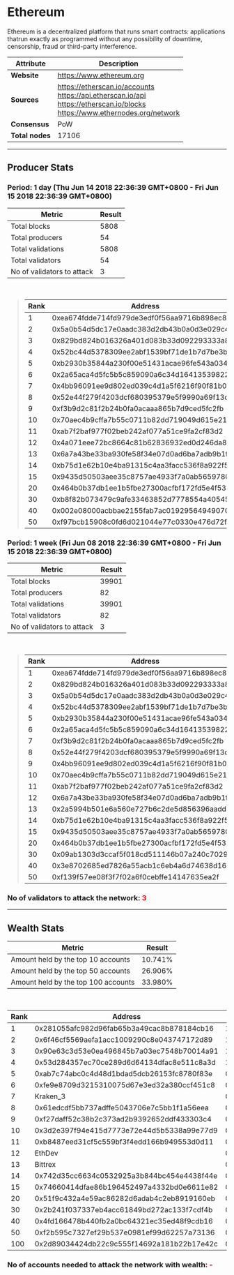 # Ethereum
Ethereum is a decentralized platform that runs smart contracts: applications thatrun exactly as programmed without any possibility of downtime, censorship, fraud or third-party interference.<br/>

|Attribute|Description|
|---|---|
|**Website**|https://www.ethereum.org|
|**Sources**|https://etherscan.io/accounts<br/>https://api.etherscan.io/api<br/>https://etherscan.io/blocks<br/>https://www.ethernodes.org/network|
|**Consensus**|PoW|
|**Total nodes**|17106|

---
## Producer Stats
### Period: 1 day (Thu Jun 14 2018 22:36:39 GMT+0800 - Fri Jun 15 2018 22:36:39 GMT+0800)

|Metric|Result|
|---|---|
|Total blocks|5808|
|Total producers|54|
|Total validations|5808|
|Total validators|54|
|No of validators to attack|3|

<br/>

> |Rank|Address|Blocks|
> |---|---|---|
> |1|0xea674fdde714fd979de3edf0f56aa9716b898ec8|1594|
> |2|0x5a0b54d5dc17e0aadc383d2db43b0a0d3e029c4c|924|
> |3|0x829bd824b016326a401d083b33d092293333a830|886|
> |4|0x52bc44d5378309ee2abf1539bf71de1b7d7be3b5|805|
> |5|0xb2930b35844a230f00e51431acae96fe543a0347|574|
> |6|0x2a65aca4d5fc5b5c859090a6c34d164135398226|130|
> |7|0x4bb96091ee9d802ed039c4d1a5f6216f90f81b01|130|
> |8|0x52e44f279f4203dcf680395379e5f9990a69f13c|127|
> |9|0xf3b9d2c81f2b24b0fa0acaaa865b7d9ced5fc2fb|116|
> |10|0x70aec4b9cffa7b55c0711b82dd719049d615e21d|57|
> |11|0xab7f2baf977f02beb242af077a51ce9fa2cf83d2|54|
> |12|0x4a071eee72bc8664c81b62836932ed0d246da82b|39|
> |13|0x6a7a43be33ba930fe58f34e07d0ad6ba7adb9b1f|39|
> |14|0xb75d1e62b10e4ba91315c4aa3facc536f8a922f5|29|
> |15|0x9435d50503aee35c8757ae4933f7a0ab56597805|28|
> |20|0x464b0b37db1ee1b5fbe27300acfbf172fd5e4f53|18|
> |30|0xb8f82b073479c9afe33463852d7778554a405453|7|
> |40|0x002e08000acbbae2155fab7ac01929564949070d|3|
> |50|0xf97bcb15908c0fd6d021044e77c0330e476d72fc|1|

### Period: 1 week (Fri Jun 08 2018 22:36:39 GMT+0800 - Fri Jun 15 2018 22:36:39 GMT+0800)

|Metric|Result|
|---|---|
|Total blocks|39901|
|Total producers|82|
|Total validations|39901|
|Total validators|82|
|No of validators to attack|3|

<br/>

> |Rank|Address|Blocks|
> |---|---|---|
> |1|0xea674fdde714fd979de3edf0f56aa9716b898ec8|10857|
> |2|0x829bd824b016326a401d083b33d092293333a830|6667|
> |3|0x5a0b54d5dc17e0aadc383d2db43b0a0d3e029c4c|6414|
> |4|0x52bc44d5378309ee2abf1539bf71de1b7d7be3b5|4480|
> |5|0xb2930b35844a230f00e51431acae96fe543a0347|4204|
> |6|0x2a65aca4d5fc5b5c859090a6c34d164135398226|963|
> |7|0xf3b9d2c81f2b24b0fa0acaaa865b7d9ced5fc2fb|885|
> |8|0x52e44f279f4203dcf680395379e5f9990a69f13c|806|
> |9|0x4bb96091ee9d802ed039c4d1a5f6216f90f81b01|730|
> |10|0x70aec4b9cffa7b55c0711b82dd719049d615e21d|401|
> |11|0xab7f2baf977f02beb242af077a51ce9fa2cf83d2|340|
> |12|0x6a7a43be33ba930fe58f34e07d0ad6ba7adb9b1f|330|
> |13|0x2a5994b501e6a560e727b6c2de5d856396aadd38|285|
> |14|0xb75d1e62b10e4ba91315c4aa3facc536f8a922f5|252|
> |15|0x9435d50503aee35c8757ae4933f7a0ab56597805|251|
> |20|0x464b0b37db1ee1b5fbe27300acfbf172fd5e4f53|116|
> |30|0x09ab1303d3ccaf5f018cd511146b07a240c70294|43|
> |40|0x3e8702685ed7826a55acb1c6eb4a6d74638d165c|25|
> |50|0xf139f57ee08f3f7f02a6f0cebffe14147635ea2f|11|

### **No of validators to attack the network: <span style="color:red">3</span>**

---
## Wealth Stats

|Metric|Result|
|---|---|
|Amount held by the top 10 accounts|10.741%|
|Amount held by the top 50 accounts|26.906%|
|Amount held by the top 100 accounts|33.980%|

<br/>

|Rank|Address|Amount|
|---|---|---|
|1|0x281055afc982d96fab65b3a49cac8b878184cb16|1.5370%|
|2|0x6f46cf5569aefa1acc1009290c8e043747172d89|1.5087%|
|3|0x90e63c3d53e0ea496845b7a03ec7548b70014a91|1.5064%|
|4|0x53d284357ec70ce289d6d64134dfac8e511c8a3d|1.3775%|
|5|0xab7c74abc0c4d48d1bdad5dcb26153fc8780f83e|0.99909%|
|6|0xfe9e8709d3215310075d67e3ed32a380ccf451c8|0.92312%|
|7|Kraken_3|0.80043%|
|8|0x61edcdf5bb737adffe5043706e7c5bb1f1a56eea|0.74432%|
|9|0xf27daff52c38b2c373ad2b9392652ddf433303c4|0.67217%|
|10|0x3d2e397f94e415d7773e72e44d5b5338a99e77d9|0.67191%|
|11|0xb8487eed31cf5c559bf3f4edd166b949553d0d11|0.67033%|
|12|EthDev|0.66721%|
|13|Bittrex|0.66483%|
|14|0x742d35cc6634c0532925a3b844bc454e4438f44e|0.66159%|
|15|0x74660414dfae86b196452497a4332bd0e6611e82|0.57947%|
|20|0x51f9c432a4e59ac86282d6adab4c2eb8919160eb|0.52952%|
|30|0x2b241f037337eb4acc61849bd272ac133f7cdf4b|0.37766%|
|40|0x4fd166478b440fb2a0bc64321ec35ed48f9cdb16|0.28112%|
|50|0xf2b595c7327ef29b537e0981ef99d62257a73136|0.20635%|
|100|0x2d89034424db22c9c555f14692a181b22b17e42c|0.099909%|

### **No of accounts needed to attack the network with wealth: <span style="color:red">-</span>**
